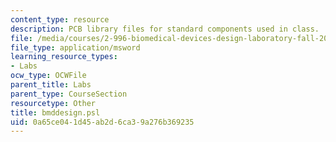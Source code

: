 ```yaml
---
content_type: resource
description: PCB library files for standard components used in class.
file: /media/courses/2-996-biomedical-devices-design-laboratory-fall-2007/0a65ce041d45ab2d6ca39a276b369235_bmddesign.psl
file_type: application/msword
learning_resource_types:
- Labs
ocw_type: OCWFile
parent_title: Labs
parent_type: CourseSection
resourcetype: Other
title: bmddesign.psl
uid: 0a65ce04-1d45-ab2d-6ca3-9a276b369235
---
```


